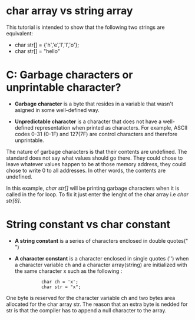 # char array vs string array

This tutorial is intended to show that the following two strings are equivalent: 
- char str[] = {'h','e','l','l','o'};
- char str[] = "hello" 

# C: Garbage characters or unprintable character?
- **Garbage character** is a byte that resides in a variable that wasn't asigned in some well-defined way.

- **Unpredictable character** is a character that does not have a well-defined representation when printed as characters. For example, ASCII codes 0-31 (0-1F) and 127(7F) are control characters and therefore unprintable.

The nature of garbage characters is that their contents are undefined. The standard does not say what values should go there. They could chose to leave whatever values happen to be at those memory address, they could chose to write 0 to all addresses. In other words, the contents are undefined. 

In this example, *char str[]* will be printing garbage characters when it is called in the for loop. To fix it just enter the lenght of the char array i.e *char str[6]*. 

# String constant vs char constant
- **A string constant** is a series of characters enclosed in double quotes(" ")
- **A character constant** is a character enclosed in single quotes ('')
when a character variable ch and a character array(string) are initialized with the same character x such as the following :
    
                char ch = 'x';
                char str = "x";

One byte is reserved for the character variable ch and two bytes area allocated for the char array str. The reason that an extra byte is nedded for str  is that the compiler has to append a null character to the array.
